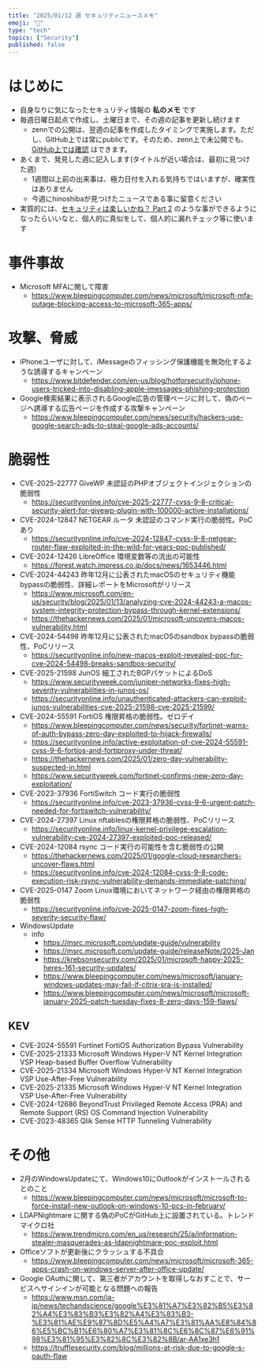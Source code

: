 ```yaml
---
title: "2025/01/12 週 セキュリティニュースメモ"
emoji: "🔖"
type: "tech"
topics: ["Security"]
published: false
---
```


# はじめに
* 自身なりに気になったセキュリティ情報の **私のメモ** です
* 毎週日曜日起点で作成し、土曜日まで、その週の記事を更新し続けます
    * zennでの公開は、翌週の記事を作成したタイミングで実施します。ただし、GitHub上では常にpublicです。そのため、zenn上で未公開でも、[GitHub上では確認](https://github.com/hinoshiba/zenn.dev/tree/main/articles) はできます。
* あくまで、発見した週に記入します(タイトルが近い場合は、最初に見つけた週)
    * 1週間以上前の出来事は、極力日付を入れる気持ちではいますが、確実性はありません
    * 今週にhinoshibaが見つけたニュースである事に留意ください
* 実質的には、[セキュリティは楽しいかね？ Part 2](https://negi.hatenablog.com/) のような事ができるようになったらいいなと、個人的に真似をして、個人的に漏れチェック等に使います

# 事件事故

* Microsoft MFAに関して障害
    * https://www.bleepingcomputer.com/news/microsoft/microsoft-mfa-outage-blocking-access-to-microsoft-365-apps/

# 攻撃、脅威

* iPhoneユーザに対して、iMessageのフィッシング保護機能を無効化するような誘導するキャンペーン
    * https://www.bitdefender.com/en-us/blog/hotforsecurity/iphone-users-tricked-into-disabling-apple-imessages-phishing-protection
* Google検索結果に表示されるGoogle広告の管理ページに対して、偽のページへ誘導する広告ページを作成する攻撃キャンペーン
    * https://www.bleepingcomputer.com/news/security/hackers-use-google-search-ads-to-steal-google-ads-accounts/

# 脆弱性

* CVE-2025-22777 GiveWP 未認証のPHPオブジェクトインジェクションの脆弱性
    * https://securityonline.info/cve-2025-22777-cvss-9-8-critical-security-alert-for-givewp-plugin-with-100000-active-installations/
* CVE-2024-12847 NETGEAR ルータ 未認証のコマンド実行の脆弱性。PoCあり
    * https://securityonline.info/cve-2024-12847-cvss-9-8-netgear-router-flaw-exploited-in-the-wild-for-years-poc-published/
* CVE-2024-12426 LibreOffice 環境変数等の流出の可能性
    * https://forest.watch.impress.co.jp/docs/news/1653446.html
* CVE-2024-44243 昨年12月に公表されたmacOSのセキュリティ機能bypassの脆弱性、詳細レポートをMicrosoftがリリース
    * https://www.microsoft.com/en-us/security/blog/2025/01/13/analyzing-cve-2024-44243-a-macos-system-integrity-protection-bypass-through-kernel-extensions/
    * https://thehackernews.com/2025/01/microsoft-uncovers-macos-vulnerability.html
* CVE-2024-54498 昨年12月に公表されたmacOSのsandbox bypassの脆弱性、PoCリリース
    * https://securityonline.info/new-macos-exploit-revealed-poc-for-cve-2024-54498-breaks-sandbox-security/
* CVE-2025-21598 JunOS 細工されたBGPパケットによるDoS
    * https://www.securityweek.com/juniper-networks-fixes-high-severity-vulnerabilities-in-junos-os/
    * https://securityonline.info/unauthenticated-attackers-can-exploit-junos-vulnerabilities-cve-2025-21598-cve-2025-21599/
* CVE-2024-55591 FortiOS 権限昇格の脆弱性。ゼロデイ
    * https://www.bleepingcomputer.com/news/security/fortinet-warns-of-auth-bypass-zero-day-exploited-to-hijack-firewalls/
    * https://securityonline.info/active-exploitation-of-cve-2024-55591-cvss-9-6-fortios-and-fortiproxy-under-threat/
    * https://thehackernews.com/2025/01/zero-day-vulnerability-suspected-in.html
    * https://www.securityweek.com/fortinet-confirms-new-zero-day-exploitation/
* CVE-2023-37936 FortiSwitch コード実行の脆弱性
    * https://securityonline.info/cve-2023-37936-cvss-9-6-urgent-patch-needed-for-fortiswitch-vulnerability/
* CVE-2024-27397 Linux nftablesの権限昇格の脆弱性、PoCリリース
    * https://securityonline.info/linux-kernel-privilege-escalation-vulnerability-cve-2024-27397-exploited-poc-released/
* CVE-2024-12084 rsync コード実行の可能性を含む脆弱性の公開
    * https://thehackernews.com/2025/01/google-cloud-researchers-uncover-flaws.html
    * https://securityonline.info/cve-2024-12084-cvss-9-8-code-execution-risk-rsync-vulnerability-demands-immediate-patching/
* CVE-2025-0147 Zoom Linux環境においてネットワーク経由の権限昇格の脆弱性
    * https://securityonline.info/cve-2025-0147-zoom-fixes-high-severity-security-flaw/
* WindowsUpdate
    * info
        * https://msrc.microsoft.com/update-guide/vulnerability
        * https://msrc.microsoft.com/update-guide/releaseNote/2025-Jan
        * https://krebsonsecurity.com/2025/01/microsoft-happy-2025-heres-161-security-updates/
        * https://www.bleepingcomputer.com/news/microsoft/january-windows-updates-may-fail-if-citrix-sra-is-installed/
        * https://www.bleepingcomputer.com/news/microsoft/microsoft-january-2025-patch-tuesday-fixes-8-zero-days-159-flaws/

## KEV
* CVE-2024-55591 Fortinet FortiOS Authorization Bypass Vulnerability
* CVE-2025-21333 Microsoft Windows Hyper-V NT Kernel Integration VSP Heap-based Buffer Overflow Vulnerability
* CVE-2025-21334 Microsoft Windows Hyper-V NT Kernel Integration VSP Use-After-Free Vulnerability
* CVE-2025-21335 Microsoft Windows Hyper-V NT Kernel Integration VSP Use-After-Free Vulnerability
* CVE-2024-12686 BeyondTrust Privileged Remote Access (PRA) and Remote Support (RS) OS Command Injection Vulnerability
* CVE-2023-48365 Qlik Sense HTTP Tunneling Vulnerability

# その他

* 2月のWindowsUpdateにて、Windows10にOutlookがインストールされるとのこと
    * https://www.bleepingcomputer.com/news/microsoft/microsoft-to-force-install-new-outlook-on-windows-10-pcs-in-february/
* LDAPNightmare に関する偽のPoCがGitHub上に設置されている。トレンドマイクロ社
    * https://www.trendmicro.com/en_us/research/25/a/information-stealer-masquerades-as-ldapnightmare-poc-exploit.html
* Officeソフトが更新後にクラッシュする不具合
    * https://www.bleepingcomputer.com/news/microsoft/microsoft-365-apps-crash-on-windows-server-after-office-update/
* Google OAuthに関して、第三者がアカウントを取得しなおすことで、サービスへサインインが可能となる問題への報告
    * https://www.msn.com/ja-jp/news/techandscience/google%E3%81%A7%E3%82%B5%E3%82%A4%E3%83%B3%E3%82%A4%E3%83%B3-%E3%81%AE%E9%87%8D%E5%A4%A7%E3%81%AA%E8%84%86%E5%BC%B1%E6%80%A7%E3%81%8C%E6%8C%87%E6%91%98%E3%81%95%E3%82%8C%E3%82%8B/ar-AA1xe3h1
    * https://trufflesecurity.com/blog/millions-at-risk-due-to-google-s-oauth-flaw
